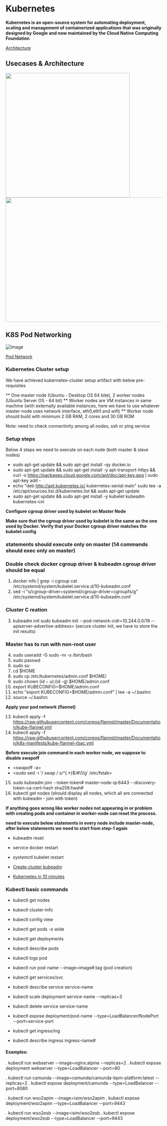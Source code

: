 Kubernetes
=======

**Kubernetes is an open-source system for automating deployment, scaling and management of containerized applications that was originally designed by Google and now maintained by the Cloud Native Computing Foundation**


[Architecture](https://x-team.com/blog/introduction-kubernetes-architecture/)





## Usecases & Architecture
<img src="https://github.com/java-manikanta/kubernetes/blob/master/kubernetes/draft/k8s_usecases.jpg" width="400" height="400"> <img src="https://github.com/java-manikanta/kubernetes/blob/master/kubernetes/draft/k8s_architecture.jpg" width="560" height="400"> 


## K8S Pod Networking

![Image](https://github.com/java-manikanta/kubernetes/blob/master/kubernetes/draft/k8s_pod_network.jpg)

[Pod Network](https://medium.com/google-cloud/understanding-kubernetes-networking-services-f0cb48e4cc82)

### Kubernetes Cluster setup

We have achieved kubernetes-cluster setup artifact with below pre-requisites 

** One master node (Ubuntu - Desktop OS 64 bite), 2 worker nodes (Ubuntu Server OS - 64 bit)
** Worker nodes are VM instances in same machine (with externally available instances, here we have to use whatever master-node uses network interface, eth0,eth1 and wifi)
** Worker node should build with minimum 2 GB RAM, 2 cores and 30 GB ROM

Note: need to check connectivity among all nodes, ssh or ping service

### Setup steps 

Below 4 steps we need to execute on each node (both master & slave nodes)

* sudo apt-get update && sudo apt-get install -qy docker.io
* sudo apt-get update && sudo apt-get install -y apt-transport-https && curl -s https://packages.cloud.google.com/apt/doc/apt-key.gpg | sudo apt-key add -
* echo "deb http://apt.kubernetes.io/ kubernetes-xenial main" sudo tee -a /etc/apt/sources.list.d/kubernetes.list && sudo apt-get update
* sudo apt-get update && sudo apt-get install -y kubelet kubeadm kubernetes-cni

**Configure cgroup driver used by kubelet on Master Node**

**Make sure that the cgroup driver used by kubelet is the same as the one used by Docker. Verify that your Docker cgroup driver matches the kubelet config**


### statements should execute only on master (14 commands should exec only on master)

### Double check docker cgroup driver & kubeadm cgroup driver should be equal

1. docker info | grep -i cgroup cat /etc/systemd/system/kubelet.service.d/10-kubeadm.conf
2. sed -i "s/cgroup-driver=systemd/cgroup-driver=cgroupfs/g" /etc/systemd/system/kubelet.service.d/10-kubeadm.conf

### Cluster C reation

3. kubeadm init sudo kubeadm init --pod-network-cidr=10.244.0.0/16 --apiserver-advertise-address=<master-node-ip> (secure cluster init, we have to store the init results)

### Master has to run with non-root user

4. sudo useradd <kubernete-master-user> -G sudo -m -s /bin/bash
5. sudo passwd <kubernete-master-user>
6. sudo su <kubernete-master-user>
7. cd $HOME
8. sudo cp /etc/kubernetes/admin.conf $HOME/
9. sudo chown $(id -u):$(id -g) $HOME/admin.conf
10. export KUBECONFIG=$HOME/admin.conf
11. echo "export KUBECONFIG=$HOME/admin.conf" | tee -a ~/.bashrc
12. source ~/.bashrc

**Apply your pod network (flannel)**

13. kubectl apply -f https://raw.githubusercontent.com/coreos/flannel/master/Documentation/kube-flannel.yml
14. kubectl apply -f https://raw.githubusercontent.com/coreos/flannel/master/Documentation/k8s-manifests/kube-flannel-rbac.yml


**Before execute join command in each worker node, we suppose to disable swapoff**

* <swapoff -a>
* <sudo sed -i '/ swap / s/^\(.*\)$/#\1/g' /etc/fstab>

15. sudo kubeadm join --token token# master-node-ip:6443 --discovery-token-ca-cert-hash sha256:hash# 
16. kubectl get nodes (should display all nodes, which all are connected with kubeadm - join with token)


**If anything goes wrong like worker nodes not appearing in <kubectl get nodes> or problem with creating pods and container in worker-node can reset the process.**

**need to execute below statements in every node include master-node, after below statements we need to start from step-1 again**
* kubeadm reset
* service docker restart
* systemctl kubelet restart


* [Create cluster kubeadm](https://kubernetes.io/docs/setup/independent/create-cluster-kubeadm/)

* [Kubernetes in 10 minutes](https://blog.alexellis.io/kubernetes-in-10-minutes/)


### Kubectl basic commands

* kubectl get nodes
* kubectl cluster-info
* kubectl config view

* kubectl get pods -o wide
* kubectl get deployments 
* kubectl describe pods
* kubectl logs pod
* kubectl run pod-name --image=image#:tag (pod creation)

* kubectl get services/svc
* kubectl describe service service-name
* kubectl scale deployment service-name --replicas=3
* kubectl delete service service-name
* kubectl expose deployment/pod-name --type=LoadBalancer/NodePort --port=service-port

* kubectl get ingress/ing
* kubectl describe ingress ingress-name#


#### Examples:


. kubectl run webserver --image=nginx:alpine --replicas=2
. kubectl expose deployment webserver --type=LoadBalancer --port=80


. kubectl run camunda --image=camunda/camunda-bpm-platform:latest --replicas=2
. kubectl expose deployment/camunda --type=LoadBalancer --port=8080

. kubectl run wso2apim --image=isim/wso2apim
. kubectl expose deployment/wso2apim --type=LoadBalancer --port=9443

. kubectl run wso2esb --image=isim/wso2esb
. kubectl expose deployment/wso2esb --type=LoadBalancer --port=9443

